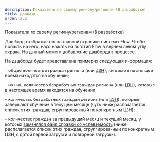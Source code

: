 ```yaml
---
description: Показатели по своему региону/регионам (В разработке)
title: Дашборд
order: 2.2
---
```


Показатели по своему региону/регионам (В разработке)

Дашборд отображается на главной странице системы Flow. Чтобы попасть на него, надо нажать на логотип Flow в вернем левом углу экрана. На данный момент добавление дашборда в процессе.

На дашборде будет представлена примерно следующая информация:

\- общее количество граждан региона (или [ЦЗН](./dashbord#1.-filtraciya-zayavok-po-konkretnomu-czn-svoego-regiona.)), которые в настоящее время находятся на обучении;

\- из них, количество безработных граждан региона (или [ЦЗН](./dashbord#1.-filtraciya-zayavok-po-konkretnomu-czn-svoego-regiona.)), которые в настоящее время находятся на обучении;

\- количество безработных граждан региона (или [ЦЗН](./dashbord#1.-filtraciya-zayavok-po-konkretnomu-czn-svoego-regiona.)), которые завершают обучение в текущем месяце (чуть ниже располагается список этих граждан, сгруппированный по конкретным ЦЗН);

\- количество граждан за предыдущий месяц и текущий месяц, у которых [заменялся файл справки об успеваемости](./dashbord#3.-otslezhivanei-spiska-grazhdan-u-kotorykh-byla-zamena-faila-spravki-ob-uspevaemosti-poseshaemosti) (ниже располагается список этих граждан, сгруппированный по конкретным ЦЗН, с датой первой загрузки и повторной загрузки).